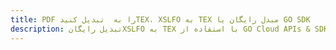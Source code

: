 ---title: PDF را به  تبدیل کنیدTEX، XSLFO به TEX مبدل رایگان یا GO SDKdescription: تبدیل رایگانXSLFO به TEX با استفاده از GO Cloud APIs & SDK همچنین اسناد PDF را در Cloud ایجاد، ویرایش و رندر کنید.---